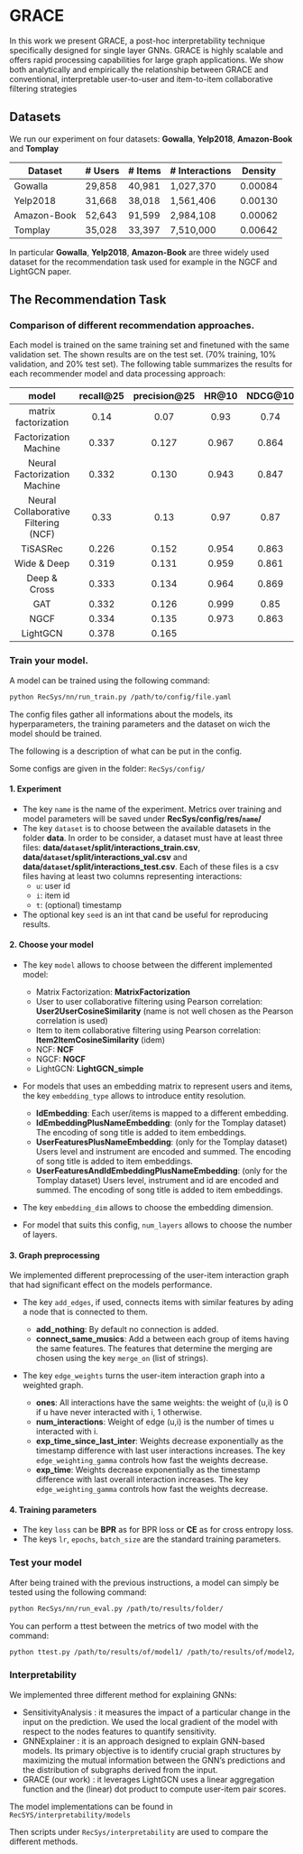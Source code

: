 # GRACE
In this work we present GRACE, a post-hoc interpretability technique specifically designed for single layer GNNs. GRACE is highly scalable and offers rapid processing capabilities for large graph applications. We show both analytically and empirically the relationship between GRACE and conventional, interpretable user-to-user and item-to-item collaborative filtering strategies




## Datasets
We run our experiment on four datasets: __Gowalla__, __Yelp2018__, __Amazon-Book__ and __Tomplay__

|     Dataset   |   # Users  | # Items| # Interactions | Density |
|---------------|------------|--------|----------------|---------|
|    Gowalla    | 29,858     | 40,981 | 1,027,370      | 0.00084 |
|   Yelp2018    | 31,668     | 38,018 | 1,561,406      | 0.00130 |
|  Amazon-Book  | 52,643     | 91,599 | 2,984,108      | 0.00062 |
|  Tomplay      | 35,028     | 33,397 | 7,510,000      | 0.00642 |

In particular __Gowalla__, __Yelp2018__, __Amazon-Book__ are three widely used dataset for the recommendation task used for example in the NGCF and LightGCN paper.



## The Recommendation Task

### Comparison of different recommendation approaches.
Each model is trained on the same training set and finetuned with the same validation set. The shown results are on the test set. (70% training, 10% validation, and 20% test set). The following table summarizes the results for each recommender model and data processing approach:

|            model           | recall@25 | precision@25 | HR@10   | NDCG@10 |
|:--------------------------:|:---------:|:------------:|:-------:|:-------:|
|    matrix factorization    |    0.14   |     0.07     | 0.93    | 0.74    |
|  Factorization Machine     |    0.337  |     0.127    | 0.967   | 0.864   |
|  Neural Factorization Machine| 0.332   |    0.130     | 0.943   | 0.847   |
| Neural Collaborative Filtering (NCF) | 0.33 | 0.13    | 0.97    | 0.87    |
| TiSASRec                   |    0.226  |     0.152    | 0.954   | 0.863   |
| Wide & Deep                |    0.319  |     0.131    | 0.959   | 0.861   |
| Deep & Cross               |    0.333  |     0.134    | 0.964   | 0.869   |
| GAT                        |    0.332  |     0.126    | 0.999   | 0.85    |
|            NGCF            |    0.334  |     0.135    | 0.973   | 0.863   |
|          LightGCN          |    0.378  |     0.165    |         |         |


### Train your model. 

A model can be trained using the following command:
```bash
python RecSys/nn/run_train.py /path/to/config/file.yaml
```

The config files gather all informations about the models, its hyperparameters, the training parameters and the dataset on wich the model should be trained.

The following is a description of what can be put in the config.

Some configs are given in the folder: ```RecSys/config/```

#### 1. Experiment
- The key `name` is the name of the experiment. Metrics over training and model parameters will be saved under __RecSys/config/res/`name`/__
- The key `dataset` is to choose between the available datasets in the folder __data__.
In order to be consider, a dataset must have at least three files: __data/`dataset`/split/interactions_train.csv__, __data/`dataset`/split/interactions_val.csv__ and __data/`dataset`/split/interactions_test.csv__. Each of these files is a csv files having at least two columns representing interactions:
    - `u`: user id
    - `i`: item id
    - `t`: (optional) timestamp
- The optional key `seed` is an int that cand be useful for reproducing results.

#### 2. Choose your model
- The key `model` allows to choose between the different implemented model:
    - Matrix Factorization: __MatrixFactorization__
    - User to user collaborative filtering using Pearson correlation: __User2UserCosineSimilarity__ (name is not well chosen as the Pearson correlation is used)
    - Item to item collaborative filtering using Pearson correlation: __Item2ItemCosineSimilarity__ (idem)
    - NCF: __NCF__
    - NGCF: __NGCF__
    - LightGCN: __LightGCN_simple__

- For models that uses an embedding matrix to represent users and items, the key `embedding_type` allows to introduce entity resolution.
    - __IdEmbedding__: Each user/items is mapped to a different embedding.
    - __IdEmbeddingPlusNameEmbedding__: (only for the Tomplay dataset) The encoding of song title is added to item embeddings.
    - __UserFeaturesPlusNameEmbedding__: (only for the Tomplay dataset) Users level and instrument are encoded and summed. The encoding of song title is added to item embeddings.
    - __UserFeaturesAndIdEmbeddingPlusNameEmbedding__: (only for the Tomplay dataset) Users level, instrument and id are encoded and summed. The encoding of song title is added to item embeddings.

- The key `embedding_dim` allows to choose the embedding dimension.
- For model that suits this config, `num_layers` allows to choose the number of layers. 

#### 3. Graph preprocessing
We implemented different preprocessing of the user-item interaction graph that had significant effect on the models performance.

- The key `add_edges`, if used, connects items with similar features by ading a node that is connected to them.
    - __add_nothing__: By default no connection is added.
    - __connect_same_musics__: Add a between each group of items having the same features. The features that determine the merging are chosen using the key `merge_on` (list of strings).

- The key `edge_weights` turns the user-item interaction graph into a weighted graph.
    - __ones__: All interactions have the same weights: the weight of (u,i) is 0 if u have never interacted with i, 1 otherwise.
    - __num_interactions__: Weight of edge (u,i) is the number of times u interacted with i.
    - __exp_time_since_last_inter__: Weights decrease exponentially as the timestamp difference with last user interactions increases. The key `edge_weighting_gamma` controls how fast the weights decrease.
    - __exp_time__: Weights decrease exponentially as the timestamp difference with last overall interaction increases. The key `edge_weighting_gamma` controls how fast the weights decrease.

#### 4. Training parameters
- The key `loss` can be __BPR__ as for BPR loss or __CE__ as for cross entropy loss.
- The keys `lr`, `epochs`, `batch_size` are the standard training parameters.


### Test your model

After being trained with the previous instructions, a model can simply be tested using the following command:
```bash
python RecSys/nn/run_eval.py /path/to/results/folder/
```

You can perform a ttest between the metrics of two model with the command:
```bash
python ttest.py /path/to/results/of/model1/ /path/to/results/of/model2/
```


### Interpretability

We implemented three different method for explaining GNNs:
 - SensitivityAnalysis : it measures the impact of a particular change in the input on the prediction. We used the local gradient of the model with respect to the nodes features to quantify sensitivity. 
 - GNNExplainer : it is an approach designed to explain GNN-based models. Its primary objective is to identify crucial graph structures by maximizing the mutual information between the GNN’s predictions and the distribution of subgraphs derived from the input.
 - GRACE (our work) : it leverages LightGCN uses a linear aggregation function and the (linear) dot product to compute user-item pair scores.


 The model implementations can be found in `RecSYS/interpretability/models`

 Then scripts under `RecSys/interpretability` are used to compare the different methods.
